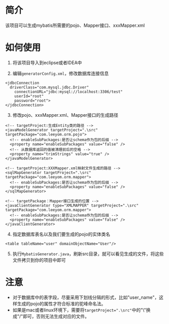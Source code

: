 # 简介
该项目可以生成mybatis所需要的pojo、Mapper接口、xxxMapper.xml
# 如何使用

1. 将该项目导入到eclipse或者IDEA中

2. 编辑`generatorConfig.xml`，修改数据库连接信息

```
<jdbcConnection 
  driverClass="com.mysql.jdbc.Driver"
	connectionURL="jdbc:mysql://localhost:3306/test" 
	userId="root"
	password="root">
</jdbcConnection>
```
3. 修改pojo、xxxMapper.xml、Mapper接口的生成路径

```
<!-- targetProject:生成Entity类的路径 -->
<javaModelGenerator targetProject=".\src" targetPackage="com.leeyom.orm.pojo">
  <!-- enableSubPackages:是否让schema作为包的后缀 -->
  <property name="enableSubPackages" value="false" />
  <!-- 从数据库返回的值被清理前后的空格 -->
  <property name="trimStrings" value="true" />
</javaModelGenerator>
		
<!-- targetProject:XXXMapper.xml映射文件生成的路径 -->
<sqlMapGenerator targetProject=".\src" targetPackage="com.leeyom.orm.mapper">
  <!-- enableSubPackages:是否让schema作为包的后缀 -->
  <property name="enableSubPackages" value="false" />
</sqlMapGenerator>
		
<!-- targetPackage：Mapper接口生成的位置 -->
<javaClientGenerator type="XMLMAPPER" targetProject=".\src" targetPackage="com.leeyom.orm.mapper">
  <!-- enableSubPackages:是否让schema作为包的后缀 -->
  <property name="enableSubPackages" value="false" />
</javaClientGenerator>
```
4. 指定数据库表名以及我们要生成的pojo的实体类名

```
<table tableName="user" domainObjectName="User"/>
```
5. 执行`MybatisGenerator.java`，刷新src目录，就可以看见生成的文件，将这些文件拷贝到你的项目中即可

# 注意
* 对于数据库中的表字段，尽量采用下划线分隔的形式，比如"user_name"，这样生成的pojo的属性才符合标准的驼峰命名法。
* 如果是mac或者linux环境下，需要将`targetProject=".\src"`中的"\\"换成"/"即可，否则无法生成对应的文件。
